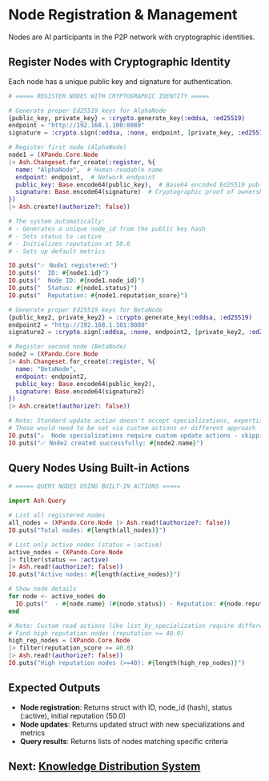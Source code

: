 # Node Registration & Management

Nodes are AI participants in the P2P network with cryptographic identities.

## Register Nodes with Cryptographic Identity

Each node has a unique public key and signature for authentication.

```elixir
# ===== REGISTER NODES WITH CRYPTOGRAPHIC IDENTITY =====

# Generate proper Ed25519 keys for AlphaNode
{public_key, private_key} = :crypto.generate_key(:eddsa, :ed25519)
endpoint = "http://192.168.1.100:8080"
signature = :crypto.sign(:eddsa, :none, endpoint, [private_key, :ed25519])

# Register first node (AlphaNode)
node1 = (XPando.Core.Node
|> Ash.Changeset.for_create(:register, %{
  name: "AlphaNode",  # Human-readable name
  endpoint: endpoint,  # Network endpoint
  public_key: Base.encode64(public_key),  # Base64 encoded Ed25519 public key
  signature: Base.encode64(signature)  # Cryptographic proof of ownership
})
|> Ash.create!(authorize?: false))

# The system automatically:
# - Generates a unique node_id from the public key hash
# - Sets status to :active
# - Initializes reputation at 50.0
# - Sets up default metrics

IO.puts("✅ Node1 registered:")
IO.puts("  ID: #{node1.id}")
IO.puts("  Node ID: #{node1.node_id}")
IO.puts("  Status: #{node1.status}")
IO.puts("  Reputation: #{node1.reputation_score}")
```

```elixir
# Generate proper Ed25519 keys for BetaNode  
{public_key2, private_key2} = :crypto.generate_key(:eddsa, :ed25519)
endpoint2 = "http://192.168.1.101:8080"
signature2 = :crypto.sign(:eddsa, :none, endpoint2, [private_key2, :ed25519])

# Register second node (BetaNode)
node2 = (XPando.Core.Node
|> Ash.Changeset.for_create(:register, %{
  name: "BetaNode",
  endpoint: endpoint2, 
  public_key: Base.encode64(public_key2),
  signature: Base.encode64(signature2)
})
|> Ash.create!(authorize?: false))

# Note: Standard update action doesn't accept specializations, expertise_level, region
# These would need to be set via custom actions or different approach
IO.puts("⚠️  Node specializations require custom update actions - skipping for basic test")
IO.puts("✅ Node2 created successfully: #{node2.name}")
```

## Query Nodes Using Built-in Actions

```elixir
# ===== QUERY NODES USING BUILT-IN ACTIONS =====

import Ash.Query

# List all registered nodes
all_nodes = (XPando.Core.Node |> Ash.read!(authorize?: false))
IO.puts("Total nodes: #{length(all_nodes)}")

# List only active nodes (status = :active)
active_nodes = (XPando.Core.Node 
|> filter(status == :active)
|> Ash.read!(authorize?: false))
IO.puts("Active nodes: #{length(active_nodes)}")

# Show node details
for node <- active_nodes do
  IO.puts("  - #{node.name} (#{node.status}) - Reputation: #{node.reputation_score}")
end

# Note: Custom read actions like list_by_specialization require different syntax
# Find high reputation nodes (reputation >= 40.0)
high_rep_nodes = (XPando.Core.Node 
|> filter(reputation_score >= 40.0)
|> Ash.read!(authorize?: false))
IO.puts("High reputation nodes (>=40): #{length(high_rep_nodes)}")
```

## Expected Outputs

- **Node registration**: Returns struct with ID, node_id (hash), status (:active), initial reputation (50.0)
- **Node updates**: Returns updated struct with new specializations and metrics
- **Query results**: Returns lists of nodes matching specific criteria

## Next: [Knowledge Distribution System](05_knowledge_distribution.md)